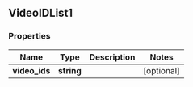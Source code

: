 ## VideoIDList1

### Properties
Name | Type | Description | Notes
------------ | ------------- | ------------- | -------------
**video_ids** | **string** |  | [optional] 


